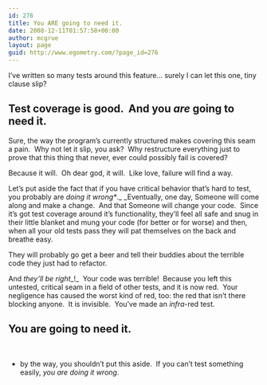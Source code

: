 ```yaml
---
id: 276
title: You ARE going to need it.
date: 2008-12-11T01:57:58+00:00
author: mcgrue
layout: page
guid: http://www.egometry.com/?page_id=276
---
```

I&#8217;ve written so many tests around this feature&#8230; surely I can let this one, tiny clause slip?

## Test coverage is good.  And you _are_ going to need it.

Sure, the way the program&#8217;s currently structured makes covering this seam a pain.  Why not let it slip, you ask?  Why restructure everything just to prove that this thing that never, ever could possibly fail is covered?

Because it will.  Oh dear god, it will.  Like love, failure will find a way.

Let&#8217;s put aside the fact that if you have critical behavior that&#8217;s hard to test, you probably are _doing it wrong*_._ _Eventually, one day, Someone will come along and make a change.  And that Someone will change your code.  Since it&#8217;s got test coverage around it&#8217;s functionality, they&#8217;ll feel all safe and snug in their little blanket and mung your code (for better or for worse) and then, when all your old tests pass they will pat themselves on the back and breathe easy. 

They will probably go get a beer and tell their buddies about the terrible code they just had to refactor.

And _they&#8217;ll be right__!_  Your code was terrible!  Because you left this untested, critical seam in a field of other tests, and it is now red.  Your negligence has caused the worst kind of red, too: the red that isn&#8217;t there blocking anyone.  It is invisible.  You&#8217;ve made an _infra_-red test.

## You are going to need it.

 

* by the way, you shouldn&#8217;t put this aside.  If you can&#8217;t test something easily, _you are doing it wrong_.